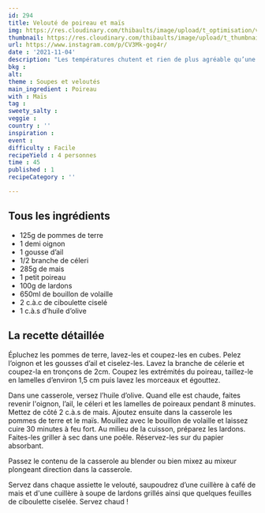 ```yaml
---
id: 294
title: Velouté de poireau et maïs
img: https://res.cloudinary.com/thibaults/image/upload/t_optimisation/v1636054952/Recipes/20211104_veloute_poireau_mais.jpg
thumbnail: https://res.cloudinary.com/thibaults/image/upload/t_thumbnail_josie/v1636054952/Recipes/20211104_veloute_poireau_mais.jpg
url: https://www.instagram.com/p/CV3Mk-gog4r/
date : '2021-11-04'
description: "Les températures chutent et rien de plus agréable qu’une bonne soupe chaude au poireau et au maïs avec des lardons en topping."
bkg : 
alt: 
theme : Soupes et veloutés
main_ingredient : Poireau
with : Maïs
tag : 
sweety_salty : 
veggie : 
country : ''
inspiration : 
event : 
difficulty : Facile
recipeYield : 4 personnes
time : 45
published : 1
recipeCategory : ''

---
```


## Tous les ingrédients
 - 125g de pommes de terre
 - 1 demi oignon
 - 1 gousse d’ail
 - 1/2 branche de céleri
 - 285g de mais
 - 1 petit poireau
 - 100g de lardons
 - 650ml de bouillon de volaille
 - 2 c.à.c de ciboulette ciselé
 - 1 c.à.s d’huile d’olive

## La recette détaillée
Épluchez les pommes de terre, lavez-les et coupez-les en cubes. Pelez l’oignon et les gousses d’ail et ciselez-les. Lavez la branche de célerie et coupez-la en tronçons de 2cm. Coupez les extrémités du poireau, taillez-le en lamelles d’environ 1,5 cm puis lavez les morceaux et égouttez.

Dans une casserole, versez l’huile d’olive. Quand elle est chaude, faites revenir l'oignon, l’ail, le céleri et les lamelles de poireaux pendant 8 minutes. Mettez de côté 2 c.à.s de mais. Ajoutez ensuite dans la casserole les pommes de terre et le maïs. Mouillez avec le bouillon de volaille et laissez cuire 30 minutes à feu fort. Au milieu de la cuisson, préparez les lardons. Faites-les griller à sec dans une poêle. Réservez-les sur du papier absorbant.

Passez le contenu de la casserole au blender ou bien mixez au mixeur plongeant direction dans la casserole.

Servez dans chaque assiette le velouté, saupoudrez d’une cuillère à café de mais et d'une cuillère à soupe de lardons grillés ainsi que quelques feuilles de ciboulette ciselée. Servez chaud !